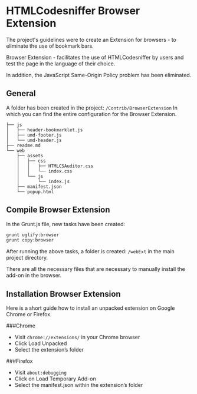 # HTMLCodesniffer Browser Extension

The project's guidelines were to create an Extension for browsers - to eliminate the use of bookmark bars.

Browser Extension - facilitates the use of HTMLCodesniffer by users and test the page in the language of their choice.

In addition, the JavaScript Same-Origin Policy problem has been eliminated.

## General

A folder has been created in the project:
```/Contrib/BrowserExtension```
In which you can find the entire configuration for the Browser Extension.

```
├── js
│   ├── header-bookmarklet.js
│   ├── umd-footer.js
│   └── umd-header.js
├── readme.md
└── web
    ├── assets
    │   ├── css
    │   │   ├── HTMLCSAuditor.css
    │   │   └── index.css
    │   └── js
    │       └── index.js
    ├── manifest.json
    └── popup.html
```




## Compile Browser Extension

In the Grunt.js file, new tasks have been created:
```bash
grunt uglify:browser 
grunt copy:browser
```


After running the above tasks, a folder is created: ```/webExt``` in the main project directory. 

There are all the necessary files that are necessary to manually install the add-on in the browser.

## Installation Browser Extension

Here is a short guide how to install an unpacked extension on Google Chrome or Firefox.

###Chrome
- Visit ```chrome://extensions/``` in your Chrome browser
- Click Load Unpacked
- Select the extension’s folder

###Firefox

- Visit ```about:debugging```
- Click on Load Temporary Add-on
- Select the manifest.json within the extension’s folder
